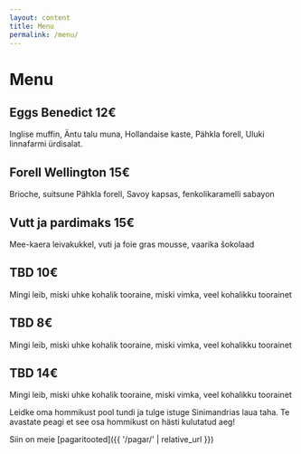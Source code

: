 ```yaml
---
layout: content
title: Menu
permalink: /menu/
---
```


<h1>Menu</h1>
<div class="menu-item">
<h2>Eggs Benedict <span class="price">12€</span></h2>
<p>Inglise muffin, Äntu talu muna, Hollandaise kaste, Pähkla forell, Uluki linnafarmi ürdisalat.</p>
</div>
<div class="menu-item">
<h2>Forell Wellington <span class="price">15€</span></h2>
<p>Brioche, suitsune Pähkla forell, Savoy kapsas, fenkolikaramelli sabayon</p>
</div>
<div class="menu-item">
<h2>Vutt ja pardimaks <span class="price">15€</span></h2>
<p>Mee-kaera leivakukkel, vuti ja foie gras mousse, vaarika šokolaad</p>
</div>
<div class="menu-item">
<h2>TBD <span class="price">10€</span></h2>
<p>Mingi leib, miski uhke kohalik tooraine, miski vimka, veel kohalikku toorainet</p>
</div>
<div class="menu-item">
<h2>TBD <span class="price">8€</span></h2>
<p>Mingi leib, miski uhke kohalik tooraine, miski vimka, veel kohalikku toorainet</p>
</div>
<div class="menu-item">
<h2>TBD <span class="price">14€</span></h2>
<p>Mingi leib, miski uhke kohalik tooraine, miski vimka, veel kohalikku toorainet</p>
</div>

Leidke oma hommikust pool tundi ja tulge istuge Sinimandrias laua taha. Te avastate peagi et see osa hommikust on hästi kulutatud aeg!

Siin on meie [pagaritooted]({{ '/pagar/' | relative_url }})